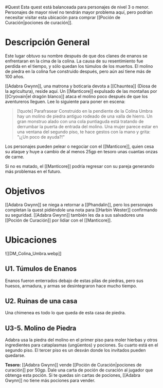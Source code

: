 #Quest
Esta quest está balanceada para personajes de nivel 3 o menor. Personajes de mayor nivel no tendrán mayor problema aquí, pero podrían necesitar visitar esta ubicación para comprar [[Poción de Curación|pociones de curación]].
# Descripción General
Este lugar obtuvo su nombre después de que dos clanes de enanos se enfrentaran en la cima de la colina. La causa de su resentimiento fue perdida en el tiempo, y sólo quedan los túmulos de los muertos. El molino de piedra en la colina fue construido después, pero aún así tiene más de 100 años. 

[[Adabra Gwynn]], una matrona y boticaria devota a [[Chauntea]] (Diosa de la agricultura), reside aquí. Un [[Manticore]] expulsado de las montañas por [[Cryovain|el dragón blanco]] ataca el molino poco después de que los aventureros lleguen. Lee lo siguiente para poner en escena:
>[!quote] Parafrasear
>Construido en la pendiente de la Colina Umbra hay un molino de piedra antiguo rodeado de una valla de hierro. Un gran monstruo alado con una cola puntiaguda está tratando de derrumbar la puerta de entrada del molino. Una mujer parece estar en una ventana del segundo piso, te hace gestos con la mano y grita:
> 	"¡¿Un poco de ayuda?!"

Los personajes pueden pelear o negociar con el [[Manticore]], quien cesa su ataque y huye a cambio de al menos 25gp en tesoro unas cuantas onzas de carne.

Si no es matado, el [[Manticore]] podría regresar con su pareja generando más problemas en el futuro.
# Objetivos
[[Adabra Gwynn]] se niega a retornar a [[Phandalin]], pero los personajes completan la quest pidiéndole una nota para [[Harbin Wester]] confirmando su seguridad. [[Adabra Gwynn]] también les da a sus salvadores una [[Poción de Curación]] por lidiar con el [[Manticore]].
# Ubicaciones
![[DM_Colina_Umbra.webp]]
## U1. Túmulos de Enanos
Enanos fueron enterrados debajo de estas pilas de piedras, pero sus huesos, armadura, y armas se desintegraron hace mucho tiempo.
## U2. Ruinas de una casa
Una chimenea es todo lo que queda de esta casa de piedra.
## U3-5. Molino de Piedra
Adabra usa la piedra del molino en el primer piso para moler hierbas y otros ingredientes para cataplasmas (ungüentos) y pociones. Su cuarto está en el segundo piso. El tercer piso es un desván donde los invitados pueden quedarse.

**Tesoro:** [[Adabra Gwynn]] vende [[Poción de Curación|pociones de curación]] por 50gp. Dale una carta de poción de curación al jugador que obtenga esta poción. Si te quedas sin cartas de pociones, [[Adabra Gwynn]] no tiene más pociones para vender.